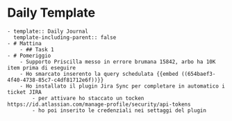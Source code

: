 # Daily Template
	- template:: Daily Journal
	  template-including-parent:: false
	- # Mattina
		- ## Task 1
	- # Pomeriggio
		- Supporto Priscilla messo in errore brumana 15842, arbo ha 10K item prima di eseguire
		- Ho smarcato inserento la query schedulata {{embed ((654baef3-4f40-4738-85c7-c4df81712e6f))}}
		- Ho installato il plugin Jira Sync per completare in automatico i ticket JIRA
			- per attivare ho staccato un tocken https://id.atlassian.com/manage-profile/security/api-tokens
			- ho poi inserito le credenziali nei settaggi del plugin